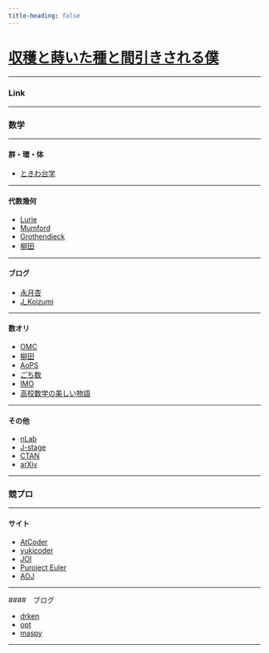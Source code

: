 ```yaml
---
title-heading: false
---
```

<!-- Global site tag (gtag.js) - Google Analytics -->
<script async src="https://www.googletagmanager.com/gtag/js?id=UA-212193483-1"></script>
<script>
  window.dataLayer = window.dataLayer || [];
  function gtag(){dataLayer.push(arguments);}
  gtag('js', new Date());

  gtag('config', 'UA-212193483-1');
</script>


# [収穫と蒔いた種と間引きされる僕](https://koutya0akari.github.io/)

---

### Link

---

### 数学

---

#### 群・環・体

- [ときわ台学](http://www.f-denshi.com/000TokiwaJPN/01daisu/000daisu.html)

---

#### 代数幾何

- [Lurie](https://www.math.ias.edu/~lurie/)
- [Mumford](https://www.dam.brown.edu/people/mumford/alg_geom/introAG.html)
- [Grothendieck](https://webusers.imj-prg.fr/~leila.schneps/grothendieckcircle/pubtexts.php)
- [柳田](https://www.math.nagoya-u.ac.jp/~yanagida/2018WA.html)

---

#### ブログ

- [永月杏](https://www.all-for-nothing.com/about)
- [J_Koizumi](https://asuka-math.amebaownd.com/)

---

#### 数オリ

- [OMC](http://onlinemathcontest.com/)
- [柳田](http://izumi-math.jp/I_Yanagita/I_Yanagita.html)
- [AoPS](https://artofproblemsolving.com/community/c13_contests)
- [ごち数](https://gochisuu.netlify.app/)
- [IMO](https://www.imo-official.org/)
- [高校数学の美しい物語](https://mathtrain.jp/)

---

#### その他

- [nLab](https://ncatlab.org/nlab/show/HomePage)
- [J-stage](https://www.jstage.jst.go.jp/browse/sugaku/list/-char/ja)
- [CTAN](https://www.ctan.org/)
- [arXiv](https://arxiv.org/)

---

### 競プロ

---

#### サイト
- [AtCoder](https://atcoder.jp/?lang=ja)
- [yukicoder](https://yukicoder.me/)
- [JOI](https://www.ioi-jp.org/)
- [Puroject Euler](https://projecteuler.net/archives)
- [AOJ](https://onlinejudge.u-aizu.ac.jp/home)

---

####　ブログ

- [drken](https://drken1215.hatenablog.com/)
- [opt](https://opt-cp.com/)
- [maspy](https://maspypy.com/)

---